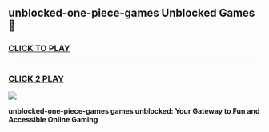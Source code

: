 
## unblocked-one-piece-games Unblocked Games👋
<h3>
<a href="https://news.freeplayer.one?title=unblocked-one-piece-games&ref=16F">CLICK TO PLAY</a></h3>
<hr>

<h3>
<a href="https://news.freeplayer.one?title=unblocked-one-piece-games&ref=16F">CLICK 2 PLAY</a>
  
</h3>

<a href="https://news.freeplayer.one?title=unblocked-one-piece-games&ref=16F/"><img src="https://clearcache.store/games.png"></a>


**unblocked-one-piece-games games unblocked: Your Gateway to Fun and Accessible Online Gaming**
